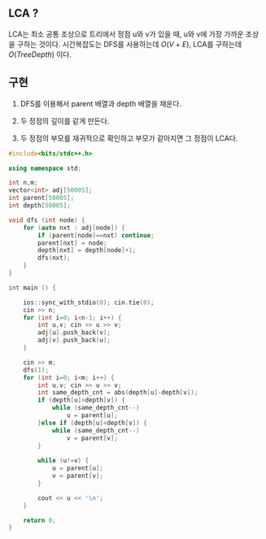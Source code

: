 ## LCA ?
LCA는 최소 공통 조상으로 트리에서 정점 u와 v가 있을 때, u와 v에 가장 가까운 조상을 구하는 것이다.
시간복잡도는 DFS를 사용하는데 ${O(V+E)}$, LCA를 구하는데 ${O(TreeDepth)}$ 이다.

## 구현
1. DFS를 이용해서 parent 배열과 depth 배열을 채운다.

2. 두 정점의 깊이를 같게 만든다.

3. 두 정점의 부모를 재귀적으로 확인하고 부모가 같아지면 그 정점이 LCA다.


```c++
#include<bits/stdc++.h>

using namespace std;

int n,m;
vector<int> adj[50005];
int parent[50005];
int depth[50005];

void dfs (int node) {
    for (auto nxt : adj[node]) {
        if (parent[node]==nxt) continue;
        parent[nxt] = node;
        depth[nxt] = depth[node]+1;
        dfs(nxt);
    }
}

int main () {

    ios::sync_with_stdio(0); cin.tie(0);
    cin >> n;
    for (int i=0; i<n-1; i++) {
        int u,v; cin >> u >> v;
        adj[u].push_back(v);
        adj[v].push_back(u);
    }

    cin >> m;
    dfs(1);
    for (int i=0; i<m; i++) {
        int u,v; cin >> u >> v;
        int same_depth_cnt = abs(depth[u]-depth[v]);
        if (depth[u]>depth[v]) {
            while (same_depth_cnt--)
                u = parent[u];
        }else if (depth[u]<depth[v]) {
            while (same_depth_cnt--)
                v = parent[v];
        }
        
        while (u!=v) {
            u = parent[u];
            v = parent[v];
        }

        cout << u << '\n';
    }

    return 0;
}
```

   
